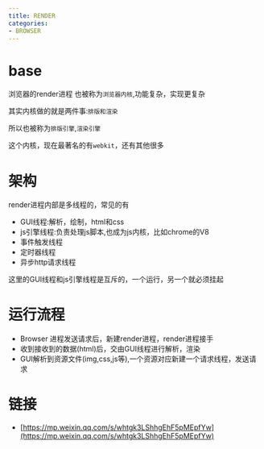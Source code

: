 ```yaml
---
title: RENDER
categories: 
- BROWSER
---
```


# base

浏览器的render进程 也被称为`浏览器内核`,功能复杂，实现更复杂

其实内核做的就是两件事:`排版和渲染`

所以也被称为`排版引擎`,`渲染引擎`

这个内核，现在最著名的有`webkit`，还有其他很多


# 架构

render进程内部是多线程的，常见的有

- GUI线程:解析，绘制，html和css
- js引擎线程:负责处理js脚本,也成为js内核，比如chrome的V8
- 事件触发线程
- 定时器线程
- 异步http请求线程

这里的GUI线程和js引擎线程是互斥的，一个运行，另一个就必须挂起

# 运行流程

- Browser 进程发送请求后，新建render进程，render进程接手
- 收到接收到的数据(html)后，交由GUI线程进行解析，渲染
- GUI解析到资源文件(img,css,js等),一个资源对应新建一个请求线程，发送请求




# 链接
- [https://mp.weixin.qq.com/s/whtgk3LShhgEhF5pMEpfYw](https://mp.weixin.qq.com/s/whtgk3LShhgEhF5pMEpfYw)